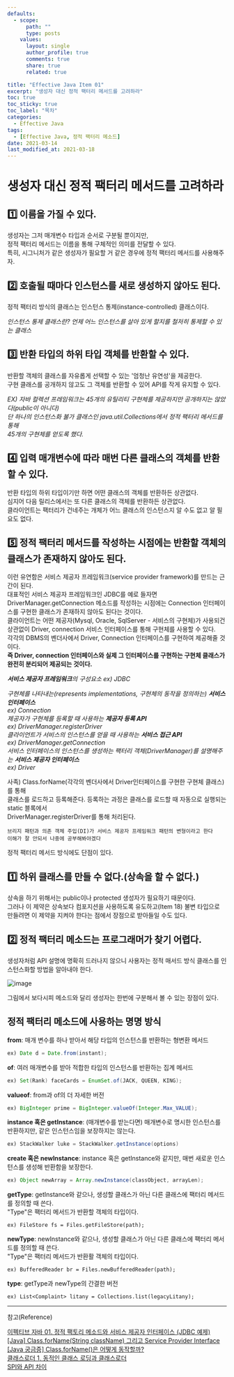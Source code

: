 ```yaml
---
defaults:
  - scope:
      path: ""
      type: posts
    values:
      layout: single
      author_profile: true
      comments: true
      share: true
      related: true

title: "Effective Java Item 01"
excerpt: "생성자 대신 정적 팩터리 메서드를 고려하라"
toc: true
toc_sticky: true
toc_label: "목차"
categories:
  - Effective Java
tags:
  - [Effective Java, 정적 팩터리 메소드]
date: 2021-03-14
last_modified_at: 2021-03-18
---
```


# 생성자 대신 정적 팩터리 메서드를 고려하라  

## 1️⃣ 이름을 가질 수 있다.  

생성자는 그저 매개변수 타입과 순서로 구분될 뿐이지만,  
정적 팩터리 메서드는 이름을 통해 구체적인 의미를 전달할 수 있다.  
특히, 시그니처가 같은 생성자가 필요할 거 같은 경우에 정적 팩터리 메서드를 사용해주자.

## 2️⃣ 호출될 때마다 인스턴스를 새로 생성하지 않아도 된다.

정적 팩터리 방식의 클래스는 인스턴스 통제(instance-controlled) 클래스이다.

*인스턴스 통제 클래스란?*
*언제 어느 인스턴스를 살아 있게 할지를 철저히 통제할 수 있는 클래스*  

## 3️⃣ 반환 타입의 하위 타입 객체를 반환할 수 있다.

반환할 객체의 클래스를 자유롭게 선택할 수 있는 '엄청난 유연성'을 제공한다.  
구현 클래스를 공개하지 않고도 그 객체를 반환할 수 있어 API를 작게 유지할 수 있다.  

*EX) 자바 컬렉션 프레임워크는 45개의 유틸리티 구현체를 제공하지만 공개하지는 않았다(public이 아니다)  
단 하나의 인스턴스화 불가 클래스인 java.util.Collections에서 정적 팩터리 메서드를 통해  
45개의 구현체를 얻도록 했다.*  

## 4️⃣ 입력 매개변수에 따라 매번 다른 클래스의 객체를 반환할 수 있다.  

반환 타입의 하위 타입이기만 하면 어떤 클래스의 객체를 반환하든 상관없다.  
심지어 다음 릴리스에서는 또 다른 클래스의 객체를 반환하든 상관없다.  
클라이언트는 팩터리가 건네주는 개체가 어느 클래스의 인스턴스지 알 수도 없고 알 필요도 없다.

## 5️⃣ 정적 팩터리 메서드를 작성하는 시점에는 반환할 객체의 클래스가 존재하지 않아도 된다.

이런 유연함은 서비스 제공자 프레임워크(service provider framework)를 만드는 근간이 된다.  
대표적인 서비스 제공자 프레임워크인 JDBC를 예로 들자면 DriverManager.getConnection 메소드를 작성하는 시점에는 Connection 인터페이스를 구현한 클래스가 
존재하지 않아도 된다는 것이다.  
클라이언트는 어떤 제공자(Mysql, Oracle, SqlServer - 서비스의 구현체)가 사용되건 상관없이 Driver, connection 서비스 인터페이스를 통해 구현체를 사용할 수 있다.   
각각의 DBMS의 벤더사에서 Driver, Connection 인터페이스를 구현하여 제공해줄 것이다.  
**즉 Driver, connection 인터페이스와 실제 그 인터페이스를 구현하는 구현체 클래스가 완전히 분리되어 제공되는 것이다.**  

***서비스 제공자 프레임워크****의 구성요소 ex) JDBC*  

*구현체를 나타내는(represents implementations, 구현체의 동작을 정의하는) ***서비스 인터페이스***  
ex) Connection  
제공자가 구현체를 등록할 때 사용하는 ***제공자 등록 API***   
ex) DriverManager.registerDriver  
클라이언트가 서비스의 인스턴스를 얻을 때 사용하는 ***서비스 접근 API***  
ex) DriverManager.getConnection  
서비스 인터페이스의 인스턴스를 생성하는 팩터리 객체(DriverManager)를 설명해주는 ***서비스 제공자 인터페이스***  
ex) Driver*

사족) Class.forName(각각의 벤더사에서 Driver인터페이스를 구현한 구현체 클래스)를 통해  
클래스를 로드하고 등록해준다. 등록하는 과정은 클래스를 로드할 때 자동으로 실행되는 static 블록에서  
DriverManager.registerDriver를 통해 처리된다.

`브리지 패턴과 의존 객체 주입(DI)가 서비스 제공자 프레임워크 패턴의 변형이라고 한다  
이해가 잘 안되서 나중에 공부해봐야겠다`

정적 팩터리 메서드 방식에도 단점이 있다.

## 1️⃣ 하위 클래스를 만들 수 없다.(상속을 할 수 없다.)

상속을 하기 위해서는 public이나 protected 생성자가 필요하기 때문이다.  
그러나 이 제약은 상속보다 컴포지션을 사용하도록 유도하고(Item 18) 불변 타입으로 만들려면 이 제약을
지켜야 한다는 점에서 장점으로 받아들일 수도 있다.

## 2️⃣ 정적 팩터리 메소드는 프로그래머가 찾기 어렵다.

생성자처럼 API 설명에 명확히 드러나지 않으니 사용자는 정적 매서드 방식 클래스를 인스턴스화할 방법을 알아내야 한다.

![image](https://user-images.githubusercontent.com/68231412/111687943-40361b80-886e-11eb-9edd-a091b94bc2e4.png)  

그림에서 보다시피 메소드와 달리 생성자는 한번에 구분해서 볼 수 있는 장점이 있다.

## 정적 팩터리 메소드에 사용하는 명명 방식 

**from**: 매개 변수를 하나 받아서 해당 타입의 인스턴스를 반환하는 형변환 메서드  
``` java  
ex) Date d = Date.from(instant);
```

**of**: 여러 매개변수를 받아 적합한 타입의 인스턴스를 반환하는 집계 메서드  
``` java  
ex) Set(Rank) faceCards = EnumSet.of(JACK, QUEEN, KING);
```

**valueof**: from과 of의 더 자세한 버전  
``` java  
ex) BigInteger prime = BigInteger.valueOf(Integer.Max_VALUE);
```

**instance 혹은 getInstance**: (매개변수를 받는다면) 매개변수로 명시한 인스턴스를 반환하지만, 같은 인스턴스임을 보장하지는 않는다.  
``` java  
ex) StackWalker luke = StackWalker.getInstance(options)
```

**create 혹은 newInstance**: instance 혹은 getInstance와 같지만, 매번 새로운 인스턴스를 생성해 반환함을 보장한다.
``` java
ex) Object newArray = Array.newInstance(classObject, arrayLen);
```

**getType**: getInstance와 같으나, 생성할 클래스가 아닌 다른 클래스에 팩터리 메서드를 정의할 때 쓴다.  
"Type"은 팩터리 메서드가 반환할 객체의 타입이다.
```
ex) FileStore fs = Files.getFileStore(path);
```

**newType**: newInstance와 같으나, 생성할 클래스가 아닌 다른 클래스에 팩터리 메서드를 정의할 때 쓴다.  
"Type"은 팩터리 메서드가 반환활 객체의 타입이다.
```
ex) BufferedReader br = Files.newBufferedReader(path);
```

**type**: getType과 newType의 간결한 버전
```
ex) List<Complaint> litany = Collections.list(legacyLitany);
```

___
참고(Reference)

[이펙티브 자바 01. 정적 팩토리 메소드와 서비스 제공자 인터페이스 (JDBC 예제)](https://plposer.tistory.com/61)  
[[Java] Class.forName(String className) 그리고 Service Provider Interface](https://devyongsik.tistory.com/294)  
[[Java 궁금증] Class.forName()은 어떻게 동작할까?](https://kyun2.tistory.com/23)  
[클래스로더 1, 동적인 클래스 로딩과 클래스로더](https://javacan.tistory.com/entry/1)  
[SPI와 API 차이](https://m.blog.naver.com/PostView.nhn?blogId=miniwikibook&logNo=60164835890&proxyReferer=https:%2F%2Fwww.google.com%2F)